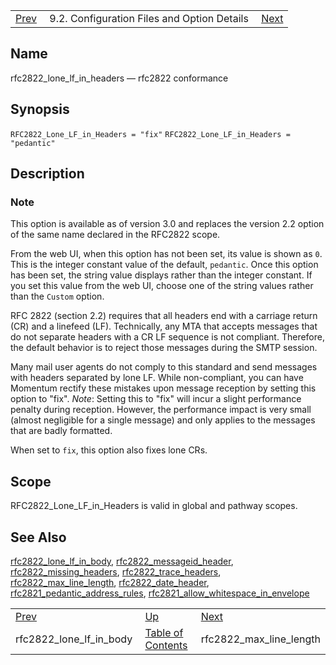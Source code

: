 |     |     |     |
| --- | --- | --- |
| [Prev](conf.ref.rfc2822_lone_lf_in_body)  | 9.2. Configuration Files and Option Details |  [Next](conf.ref.rfc2822_max_line_length.php) |

<a name="conf.ref.rfc2822_lone_lf_in_headers"></a>
## Name

rfc2822_lone_lf_in_headers — rfc2822 conformance

## Synopsis

`RFC2822_Lone_LF_in_Headers = "fix"`
`RFC2822_Lone_LF_in_Headers = "pedantic"`

<a name="idp11353824"></a>
## Description

### Note

This option is available as of version 3.0 and replaces the version 2.2 option of the same name declared in the RFC2822 scope.

From the web UI, when this option has not been set, its value is shown as `0`. This is the integer constant value of the default, `pedantic`. Once this option has been set, the string value displays rather than the integer constant. If you set this value from the web UI, choose one of the string values rather than the `Custom` option.

RFC 2822 (section 2.2) requires that all headers end with a carriage return (CR) and a linefeed (LF). Technically, any MTA that accepts messages that do not separate headers with a CR LF sequence is not compliant. Therefore, the default behavior is to reject those messages during the SMTP session.

Many mail user agents do not comply to this standard and send messages with headers separated by lone LF. While non-compliant, you can have Momentum rectify these mistakes upon message reception by setting this option to "fix". *Note*: Setting this to "fix" will incur a slight performance penalty during reception. However, the performance impact is very small (almost negligible for a single message) and only applies to the messages that are badly formatted.

When set to `fix`, this option also fixes lone CRs.

<a name="idp11361120"></a>
## Scope

RFC2822_Lone_LF_in_Headers is valid in global and pathway scopes.

<a name="idp11362768"></a>
## See Also

[rfc2822_lone_lf_in_body](conf.ref.rfc2822_lone_lf_in_body "rfc2822_lone_lf_in_body"), [rfc2822_messageid_header](conf.ref.rfc2822_messageid_header.php "rfc2822_messageid_header"), [rfc2822_missing_headers](conf.ref.rfc2822_missing_headers.php "rfc2822_missing_headers"), [rfc2822_trace_headers](conf.ref.rfc2822_trace_headers.php "rfc2822_trace_headers"), [rfc2822_max_line_length](conf.ref.rfc2822_max_line_length.php "rfc2822_max_line_length"), [rfc2822_date_header](conf.ref.rfc2822_date_header.php "rfc2822_date_header"), [rfc2821_pedantic_address_rules](conf.ref.rfc2821_pedantic_address_rules.php "rfc2821_pedantic_address_rules"), [rfc2821_allow_whitespace_in_envelope](conf.ref.rfc2821_allow_whitespace_in_envelope.php "rfc2821_allow_whitespace_in_envelope")

|     |     |     |
| --- | --- | --- |
| [Prev](conf.ref.rfc2822_lone_lf_in_body)  | [Up](conf.ref.files.php) |  [Next](conf.ref.rfc2822_max_line_length.php) |
| rfc2822_lone_lf_in_body  | [Table of Contents](index) |  rfc2822_max_line_length |
